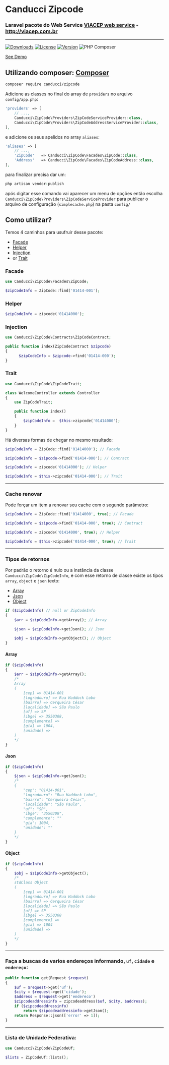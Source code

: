 # Canducci Zipcode

### Laravel pacote do Web Service [VIACEP web service](http://viacep.com.br/) - http://viacep.com.br

---

[![Downloads](https://img.shields.io/packagist/dt/canducci/zipcode.svg?style=flat)](https://packagist.org/packages/canducci/zipcode)
[![License](https://img.shields.io/packagist/l/canducci/zipcode.svg)](https://packagist.org/packages/canducci/zipcode)
[![Version](https://img.shields.io/packagist/v/canducci/zipcode.svg?label=version)](https://packagist.org/packages/canducci/zipcode)
![PHP Composer](https://github.com/netdragoon/zipcode/workflows/PHP%20Composer/badge.svg)

[See Demo](http://zipcodedemo.herokuapp.com/)

## Utilizando composer: [Composer](https://getcomposer.org/)

```sh
composer require canducci/zipcode
```

Adicione as classes no final do array de `providers` no arquivo `config/app.php`:

```php
'providers' => [
    // ...,
    Canducci\ZipCode\Providers\ZipCodeServiceProvider::class,
    Canducci\ZipCode\Providers\ZipCodeAddressServiceProvider::class,
],
```

e adicione os seus apelidos no array `aliases`:

```php
'aliases' => [
    // ...,
    'ZipCode'   => Canducci\ZipCode\Facades\ZipCode::class,
    'Address'   => Canducci\ZipCode\Facades\ZipCodeAddress::class,
],
```

para finalizar precisa dar um:

```php
php artisan vendor:publish
```

após digitar esse comando vai aparecer um menu de opções então escolha `Canducci\ZipCode\Providers\ZipCodeServiceProvider` para publicar o arquivo de configuração (`simplecache.php`) na pasta `config/`

## Como utilizar?

Temos 4 caminhos para usufruir desse pacote:

- [Facade](#facade)
- [Helper](#helper)
- [Injection](#injection)
- or [Trait](#trait)

### Facade

```php
use Canducci\ZipCode\Facades\ZipCode;

$zipCodeInfo = ZipCode::find('01414-001');
```

### Helper

```php
$zipCodeInfo = zipcode('01414000');
```

### Injection

```php
use Canducci\ZipCode\Contracts\ZipCodeContract;

public function index(ZipCodeContract $zipcode)
{
      $zipCodeInfo = $zipcode->find('01414-000');
}
```

### Trait

```php
use Canducci\ZipCode\ZipCodeTrait;

class WelcomeController extends Controller
{
    use ZipCodeTrait;

    public function index()
    {
        $zipCodeInfo =	$this->zipcode('01414000');
    }
}
```

Há diversas formas de chegar no mesmo resultado:

```php
$zipCodeInfo = ZipCode::find('01414000'); // Facade

$zipCodeInfo = $zipcode->find('01414-000'); // Contract

$zipCodeInfo = zipcode('01414000'); // Helper

$zipCodeInfo = $this->zipcode('01414-000'); // Trait
```

---

### Cache renovar

Pode forçar um item a renovar seu cache com o segundo parâmetro:

```php
$zipCodeInfo = ZipCode::find('01414000', true); // Facade

$zipCodeInfo = $zipcode->find('01414-000', true); // Contract

$zipCodeInfo = zipcode('01414000', true); // Helper

$zipCodeInfo = $this->zipcode('01414-000', true); // Trait
```

---

### Tipos de retornos

Por padrão o retorno é nulo ou a instância da classe `Canducci\ZipCode\ZipCodeInfo`, e com esse retorno de classe existe os tipos `array`, `object` e `json` texto:

- [Array](#array)
- [Json](#json)
- [Object](#object)

```php
if ($zipCodeInfo) // null or ZipCodeInfo
{
    $arr = $zipCodeInfo->getArray(); // Array

    $json = $zipCodeInfo->getJson(); // Json

    $obj = $zipCodeInfo->getObject(); // Object
}
```

#### Array

```php
if ($zipCodeInfo)
{
    $arr = $zipCodeInfo->getArray();
    /*
    Array
    (
        [cep] => 01414-001
        [logradouro] => Rua Haddock Lobo
        [bairro] => Cerqueira César
        [localidade] => São Paulo
        [uf] => SP
        [ibge] => 3550308,
        [complemento] =>
        [gia] => 1004,
        [unidade] =>
    )
    */
}
```

#### Json

```php
if ($zipCodeInfo)
{
    $json = $zipCodeInfo->getJson();
    /*
    {
        "cep": "01414-001",
        "logradouro": "Rua Haddock Lobo",
        "bairro": "Cerqueira César",
        "localidade": "São Paulo",
        "uf": "SP",
        "ibge": "3550308",
        "complemento": ""
        "gia": 1004,
        "unidade": ""
    }
    */
}
```

#### Object

```php
if ($zipCodeInfo)
{
    $obj = $zipCodeInfo->getObject();
    /*
    stdClass Object
    (
        [cep] => 01414-001
        [logradouro] => Rua Haddock Lobo
        [bairro] => Cerqueira César
        [localidade] => São Paulo
        [uf] => SP
        [ibge] => 3550308
        [complemento] =>
        [gia] => 1004
        [unidade] =>
    )
    */
}
```

---

### Faça a buscas de varios endereços informando, `uf`, `cidade` e `endereço`:

```php
public function get(Request $request)
{
    $uf = $request->get('uf');
    $city = $request->get('cidade');
    $address = $request->get('endereco')
    $zipcodeaddressinfo = zipcodeaddress($uf, $city, $address);
    if ($zipcodeaddressinfo)
        return $zipcodeaddressinfo->getJson();
    return Response::json(['error' => 1]);
}
```

---

### Lista de Unidade Federativa:

```php
use Canducci\ZipCode\ZipCodeUf;

$lists = ZipCodeUf::lists();
```
